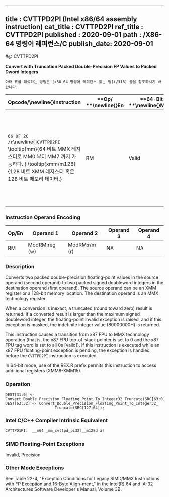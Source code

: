 ----------------------------
title : CVTTPD2PI (Intel x86/64 assembly instruction)
cat_title : CVTTPD2PI
ref_title : CVTTPD2PI
published : 2020-09-01
path : /X86-64 명령어 레퍼런스/C
publish_date: 2020-09-01
----------------------------


#@ CVTTPD2PI

**Convert with Truncation Packed Double-Precision FP Values to Packed Dword Integers**

```lec-info
아래 표를 해석하는 방법은 [x86-64 명령어 레퍼런스 읽는 법](/316) 글을 참조하시기 바랍니다.
```

|**Opcode/**\newline{}**Instruction**|**Op/ **\newline{}**En**|**64-Bit **\newline{}**Mode**|**Compat/**\newline{}**Leg Mode**|**Description**|
|------------------------------------|------------------------|-----------------------------|---------------------------------|---------------|
|`66 0F 2C /r`\newline{}`CVTTPD2PI` \tooltip{mm}{64 비트 MMX 레지스터로 MM0 부터 MM7 까지 가능하다. } \tooltip{xmm/m128}{128 비트 XMM 레지스터 혹은 128 비트 메모리 데이터.} |RM|Valid|Valid|Convert two packer double-precision floating-point values from xmm/m128 to two packed signed doubleword integers in mm using truncation.|
### Instruction Operand Encoding


|Op/En|Operand 1|Operand 2|Operand 3|Operand 4|
|-----|---------|---------|---------|---------|
|RM|ModRM:reg (w)|ModRM:r/m (r)|NA|NA|
### Description


Converts two packed double-precision floating-point values in the source operand (second operand) to two packed signed doubleword integers in the destination operand (first operand). The source operand can be an XMM register or a 128-bit memory location. The destination operand is an MMX technology register. 

When a conversion is inexact, a truncated (round toward zero) result is returned. If a converted result is larger than the maximum signed doubleword integer, the floating-point invalid exception is raised, and if this exception is masked, the indefinite integer value (80000000H) is returned.

This instruction causes a transition from x87 FPU to MMX technology operation (that is, the x87 FPU top-of-stack pointer is set to 0 and the x87 FPU tag word is set to all 0s [valid]). If this instruction is executed while an x87 FPU floating-point exception is pending, the exception is handled before the `CVTTPD2PI` instruction is executed.

In 64-bit mode, use of the REX.R prefix permits this instruction to access additional registers (XMM8-XMM15).


### Operation

```info-verb
DEST[31:0] <- Convert_Double_Precision_Floating_Point_To_Integer32_Truncate(SRC[63:0]);
DEST[63:32] <- Convert_Double_Precision_Floating_Point_To_Integer32_
                      Truncate(SRC[127:64]);
```

### Intel C/C++ Compiler Intrinsic Equivalent

```cpp
CVTTPD1PI:  __m64 _mm_cvttpd_pi32(__m128d a)
```
### SIMD Floating-Point Exceptions


Invalid, Precision

### Other Mode Exceptions


See Table 22-4, "Exception Conditions for Legacy SIMD/MMX Instructions with FP Exception and 16-Byte Align-ment," in the Intel(R) 64 and IA-32 Architectures Software Developer's Manual, Volume 3B.

